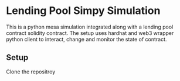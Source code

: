 # Lending Pool Simpy Simulation

This is a python mesa simulation integrated along with a lending pool contract solidity contract. The setup uses hardhat and web3 wrapper python client to interact, change and monitor the state of contract.

## Setup

Clone the repositroy
